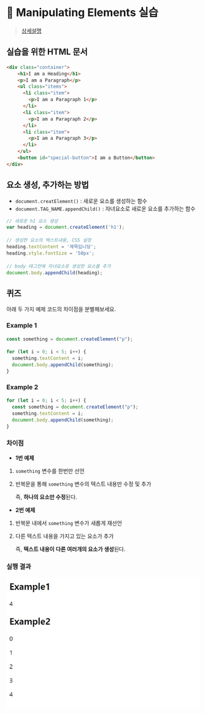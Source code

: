 # :pushpin: Manipulating Elements 실습
> [상세설명](https://book.vanillacoding.co/starter-kit/step-4/interacting-with-webpages/creating-elements)

## 실습을 위한 HTML 문서
```html
<div class="container">
    <h1>I am a Heading</h1>
    <p>I am a Paragraph</p>
    <ul class="items">
      <li class="item">
        <p>I am a Paragraph 1</p>
      </li>
      <li class="item">
        <p>I am a Paragraph 2</p>
      </li>
      <li class="item">
        <p>I am a Paragraph 3</p>
      </li>
    </ul>
    <button id="special-button">I am a Button</button>
</div>
```

## 요소 생성, 추가하는 방법
- `document.creatElement()` : 새로운 요소를 생성하는 함수
- `document.TAG_NAME.appendChild()` : 자녀요소로 새로운 요소를 추가하는 함수

```jsx
// 새로운 h1 요소 생성
var heading = document.createElement('h1');

// 생성한 요소의 텍스트내용, CSS 설정
heading.textContent = '제목입니당';
heading.style.fontSize = '50px';

// body 태그안에 자녀요소로 생성한 요소를 추가
document.body.appendChild(heading);
```

## 퀴즈
아래 두 가지 예제 코드의 차이점을 분별해보세요.

### Example 1
```jsx
const something = document.createElement("p");

for (let i = 0; i < 5; i++) {
  something.textContent = i;
  document.body.appendChild(something);
}
```
### Example 2

```jsx
for (let i = 0; i < 5; i++) {
  const something = document.createElement("p");
  something.textContent = i;
  document.body.appendChild(something);
}
```

### 차이점
- **1번 예제**
1. `something` 변수를 한번만 선언
2. 반복문을 통해 `something` 변수의 텍스트 내용만 수정 및 추가

    즉, **하나의 요소만 수정**된다.

- **2번 예제**
1. 반복문 내에서 `something` 변수가 새롭게 재선언
2. 다른 텍스트 내용을 가지고 있는 요소가 추가

    즉, **텍스트 내용이 다른 여러개의 요소가 생성**된다.

### 실행 결과
![](https://github.com/kimcno3/vanillaCoding/blob/main/step4/img.JPG?raw=true)